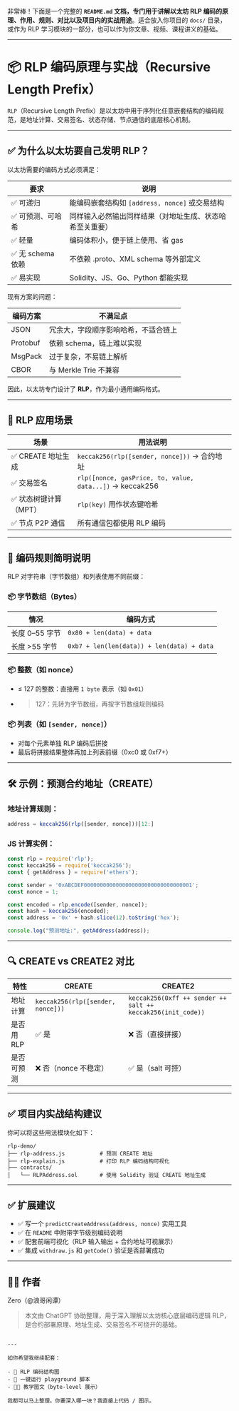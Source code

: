 非常棒！下面是一个完整的 **`README.md` 文档，专门用于讲解以太坊 RLP 编码的原理、作用、规则、对比以及项目内的实战用途**。适合放入你项目的 `docs/` 目录，或作为 RLP 学习模块的一部分，也可以作为你文章、视频、课程讲义的基础。

---

# 📦 RLP 编码原理与实战（Recursive Length Prefix）

`RLP`（Recursive Length Prefix）是以太坊中用于序列化任意嵌套结构的编码规范，是地址计算、交易签名、状态存储、节点通信的底层核心机制。

---

## ✅ 为什么以太坊要自己发明 RLP？

以太坊需要的编码方式必须满足：

| 要求            | 说明                                |
| ------------- | --------------------------------- |
| ✅ 可递归         | 能编码嵌套结构如 `[address, nonce]` 或交易结构 |
| ✅ 可预测、可哈希     | 同样输入必然输出同样结果（对地址生成、状态哈希至关重要）      |
| ✅ 轻量          | 编码体积小，便于链上使用、省 gas                |
| ✅ 无 schema 依赖 | 不依赖 .proto、XML schema 等外部定义       |
| ✅ 易实现         | Solidity、JS、Go、Python 都能实现        |

现有方案的问题：

| 编码方案     | 不满足点               |
| -------- | ------------------ |
| JSON     | 冗余大，字段顺序影响哈希，不适合链上 |
| Protobuf | 依赖 schema，链上难以实现   |
| MsgPack  | 过于复杂，不易链上解析        |
| CBOR     | 与 Merkle Trie 不兼容  |

因此，以太坊专门设计了 **RLP**，作为最小通用编码格式。

---

## 🧠 RLP 应用场景

| 场景            | 用法说明                                                     |
| ------------- | -------------------------------------------------------- |
| ✅ CREATE 地址生成 | `keccak256(rlp([sender, nonce]))` → 合约地址                 |
| ✅ 交易签名        | `rlp([nonce, gasPrice, to, value, data...])` → keccak256 |
| ✅ 状态树键计算（MPT） | `rlp(key)` 用作状态键哈希                                       |
| ✅ 节点 P2P 通信   | 所有通信包都使用 RLP 编码                                          |

---

## 🔧 编码规则简明说明

RLP 对字符串（字节数组）和列表使用不同前缀：

### 📦 字节数组（Bytes）

| 情况         | 编码方式                                       |
| ---------- | ------------------------------------------ |
| 长度 0–55 字节 | `0x80 + len(data) + data`                  |
| 长度 >55 字节  | `0xb7 + len(len(data)) + len(data) + data` |

### 📦 整数（如 nonce）

* ≤ 127 的整数：直接用 `1 byte` 表示（如 `0x01`）
* > 127：先转为字节数组，再按字节数组规则编码

### 📦 列表（如 `[sender, nonce]`）

* 对每个元素单独 RLP 编码后拼接
* 最后将拼接结果整体再加上列表前缀（0xc0 或 0xf7+）

---

## 🛠 示例：预测合约地址（CREATE）

### 地址计算规则：

```ts
address = keccak256(rlp([sender, nonce]))[12:]
```

### JS 计算实例：

```js
const rlp = require('rlp');
const keccak256 = require('keccak256');
const { getAddress } = require('ethers');

const sender = '0xABCDEF0000000000000000000000000000000001';
const nonce = 1;

const encoded = rlp.encode([sender, nonce]);
const hash = keccak256(encoded);
const address = '0x' + hash.slice(12).toString('hex');

console.log("预测地址:", getAddress(address));
```

---

## 🔍 CREATE vs CREATE2 对比

| 特性      | CREATE                            | CREATE2                                                     |
| ------- | --------------------------------- | ----------------------------------------------------------- |
| 地址计算    | `keccak256(rlp([sender, nonce]))` | `keccak256(0xff ++ sender ++ salt ++ keccak256(init_code))` |
| 是否用 RLP | ✅ 是                               | ❌ 否（直接拼接）                                                   |
| 是否可预测   | ❌ 否（nonce 不稳定）                    | ✅ 是（salt 可控）                                                |

---

## ✅ 项目内实战结构建议

你可以将这些用法模块化如下：

```
rlp-demo/
├── rlp-address.js           # 预测 CREATE 地址
├── rlp-explain.js           # 打印 RLP 编码结构可视化
├── contracts/
│   └── RLPAddress.sol       # 使用 Solidity 验证 CREATE 地址生成
```

---

## ✅ 扩展建议

* ✅ 写一个 `predictCreateAddress(address, nonce)` 实用工具
* ✅ 在 `README` 中附带字节级别编码说明
* ✅ 配套前端可视化（RLP 输入输出 + 合约地址可视展示）
* ✅ 集成 `withdraw.js` 和 `getCode()` 验证是否部署成功

---

## 👨‍💻 作者

Zero（@浪哥闲谭）

> 本文由 ChatGPT 协助整理，用于深入理解以太坊核心底层编码逻辑 RLP，是合约部署原理、地址生成、交易签名不可绕开的基础。

```

---

如你希望我继续配套：

- 📜 RLP 编码结构图
- 🧪 一键运行 playground 脚本
- 👨‍🏫 教学图文（byte-level 展示）

我都可以马上整理。你要深入哪一块？我直接上代码 / 图示。
```
